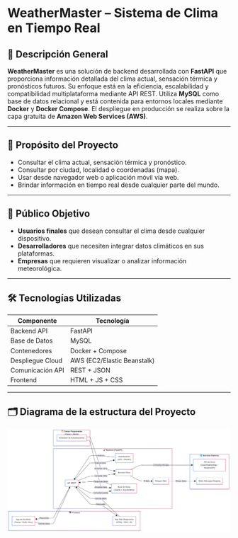 # WeatherMaster – Sistema de Clima en Tiempo Real

## 📌 Descripción General

**WeatherMaster** es una solución de backend desarrollada con **FastAPI** que proporciona información detallada del clima actual, sensación térmica y pronósticos futuros. Su enfoque está en la eficiencia, escalabilidad y compatibilidad multiplataforma mediante API REST. Utiliza **MySQL** como base de datos relacional y está contenida para entornos locales mediante **Docker** y **Docker Compose**. El despliegue en producción se realiza sobre la capa gratuita de **Amazon Web Services (AWS)**.

---

## 🎯 Propósito del Proyecto

- Consultar el clima actual, sensación térmica y pronóstico.
- Consultar por ciudad, localidad o coordenadas (mapa).
- Usar desde navegador web o aplicación móvil vía web.
- Brindar información en tiempo real desde cualquier parte del mundo.

---

## 👥 Público Objetivo

- **Usuarios finales** que desean consultar el clima desde cualquier dispositivo.
- **Desarrolladores** que necesiten integrar datos climáticos en sus plataformas.
- **Empresas** que requieren visualizar o analizar información meteorológica.

---

## 🛠️ Tecnologías Utilizadas

| Componente        | Tecnología     |
|-------------------|----------------|
| Backend API       | FastAPI        |
| Base de Datos     | MySQL          |
| Contenedores      | Docker + Compose |
| Despliegue Cloud  | AWS (EC2/Elastic Beanstalk) |
| Comunicación API  | REST + JSON    |
| Frontend  | HTML + JS + CSS    |

---

## 🗂️ Diagrama de la estructura del Proyecto

![Diagrama de la estructura del Proyecto](https://github.com/TakizawaXD/WeatherMaster/blob/main/WeatherMaster/img/clime.png)
